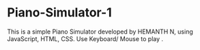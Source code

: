 # Piano-Simulator-1
This is a simple Piano Simulator developed by HEMANTH N, using JavaScript, HTML, CSS. Use Keyboard/ Mouse to play . 

